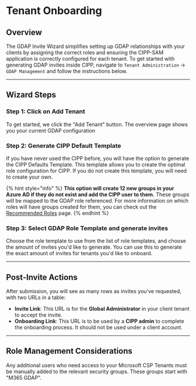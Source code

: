 # Tenant Onboarding

## Overview

The GDAP Invite Wizard simplifies setting up GDAP relationships with your clients by assigning the correct roles and ensuring the CIPP-SAM application is correctly configured for each tenant. To get started with generating GDAP invites inside CIPP, navigate to `Tenant Administration` -> `GDAP Management` and follow the instructions below.

***

## **Wizard Steps**

### **Step 1: Click on Add Tenant**

To get started, we click the "Add Tenant" button. The overview page shows you your current GDAP configuration

### **Step 2: Generate CIPP Default Template**

If you have never used the CIPP before, you will have the option to generate the CIPP Defaults Template. This template allows you to create the optimal role configuration for CIPP. If you do not create this template, you will need to create your own.

{% hint style="info" %}
**This option will create 12 new groups in your Azure AD if they do not exist and add the CIPP user to them.** These groups will be mapped to the GDAP role referenced. For more information on which roles will have groups created for them, you can check out the [Recommended Roles](../gdap/recommended-roles.md) page.
{% endhint %}

### **Step 3: Select GDAP Role Template and generate invites**

Choose the role template to use from the list of role templates, and choose the amount of invites you'd like to generate. You can use this to generate the exact amount of invites for tenants you'd like to onboard.

***

## **Post-Invite Actions**

After submission, you will see as many rows as invites you've requested, with two URLs in a table:

* **Invite Link**: This URL is for the **Global Administrator** in your client tenant to accept the invite.
* **Onboarding Link**: This URL is to be used by a **CIPP admin** to complete the onboarding process. It should not be used under a client account.

***

## Role Management Considerations

Any additional users who need access to your Microsoft CSP Tenants must be manually added to the relevant security groups. These groups start with "M365 GDAP".
